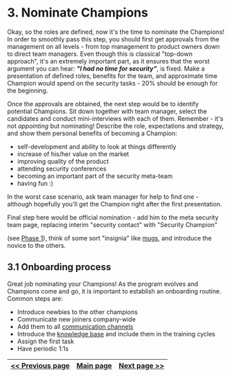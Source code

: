 # 3. Nominate Champions
Okay, so the roles are defined, now it's the time to nominate the Champions!
In order to smoothly pass this step, you should first get approvals from the management
on all levels - from top management to product owners down to direct team managers.
Even though this is classical "top-down approach", it's an extremely important part, as
it ensures that the worst argument you can hear: *__"I had no time for security"__*,
is fixed. Make a presentation of defined roles, benefits for the team, and approximate
time Champion would spend on the security tasks - 20% should be enough for the beginning.

Once the approvals are obtained, the next step would be to identify potential Champions.
Sit down together with team manager, select the candidates and conduct mini-interviews
with each of them. Remember - it's not _appointing_ but nominating! Describe the role,
expectations and strategy, and show them personal benefits of becoming a Champion:
* self-development and ability to look at things differently
* increase of his/her value on the market
* improving quality of the product
* attending security conferences
* becoming an important part of the security meta-team
* having fun :)

In the worst case scenario, ask team manager for help to find one - although hopefully
you'll get the Champion right after the first presentation.

Final step here would be official nomination - add him to the meta security team page,
replacing interim "security contact" with "Security Champion"

(see [Phase 1](1.%20Identify%20teams.md)), think of some sort "insignia" like [mugs](https://raw.githubusercontent.com/DinisCruz/Book_SecDevOps_Risk_Workflow/bb919b1d48243743bb94e2a6708dba8ad4f3e249/content/2.Risk-workflow/Security-champions/If-you-dont-have-an-sc-get-a-mug/images/Security-champion-mug.jpg), and
introduce the novice to the others.

## 3.1 Onboarding process
Great job nominating your Champions! As the program evolves and Champions come and go, it is important to establish an onboarding routine. Common steps are:
* Introduce newbies to the other champions
* Communicate new joiners company-wide
* Add them to all [communication channels](4.%20Set%20up%20communication%20channels.md)
* Introduce the [knowledge base](5.%20Build%20solid%20knowledge%20base.md) and include them in the training cycles
* Assign the first task
* Have periodic 1:1s

[<< Previous page](2.%20Define%20the%20role.md) | [Main page](../README.md) | [Next page >>](4.%20Set%20up%20communication%20channels.md)
| --- | --- | --- |
